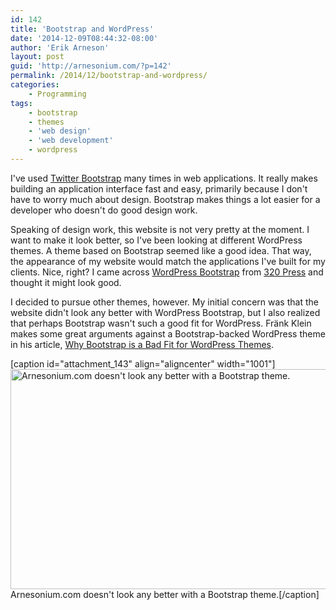 ```yaml
---
id: 142
title: 'Bootstrap and WordPress'
date: '2014-12-09T08:44:32-08:00'
author: 'Erik Arneson'
layout: post
guid: 'http://arnesonium.com/?p=142'
permalink: /2014/12/bootstrap-and-wordpress/
categories:
    - Programming
tags:
    - bootstrap
    - themes
    - 'web design'
    - 'web development'
    - wordpress
---
```


I've used <a href="http://getbootstrap.com/" target="_blank">Twitter Bootstrap</a> many times in web applications. It really makes building an application interface fast and easy, primarily because I don't have to worry much about design. Bootstrap makes things a lot easier for a developer who doesn't do good design work.

Speaking of design work, this website is not very pretty at the moment. I want to make it look better, so I've been looking at different WordPress themes. A theme based on Bootstrap seemed like a good idea. That way, the appearance of my website would match the applications I've built for my clients. Nice, right? I came across <a href="http://320press.com/wpbs/" target="_blank">WordPress Bootstrap</a> from <a href="http://320press.com/" target="_blank">320 Press</a> and thought it might look good.

I decided to pursue other themes, however. My initial concern was that the website didn't look any better with WordPress Bootstrap, but I also realized that perhaps Bootstrap wasn't such a good fit for WordPress. Fränk Klein makes some great arguments against a Bootstrap-backed WordPress theme in his article, <a href="http://themeshaper.com/2014/08/19/why-bootstrap-is-a-bad-fit-for-wordpress-themes/" target="_blank">Why Bootstrap is a Bad Fit for WordPress Themes</a>.

[caption id="attachment_143" align="aligncenter" width="1001"]<img src="http://arnesonium.com/wp-content/uploads/2014/12/Screenshot-from-2014-12-08-124709.png" alt="Arnesonium.com doesn&#039;t look any better with a Bootstrap theme." width="1001" height="352" class="size-full wp-image-143" /> Arnesonium.com doesn't look any better with a Bootstrap theme.[/caption]